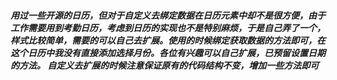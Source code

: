 ##### 用过一些开源的日历，但对于自定义去绑定数据在日历元素中却不是很方便，由于工作需要用到考勤日历，考虑到日历的实现也不是特别麻烦，于是自己弄了一个，样式比较简单，需要的可以自己去扩展。使用的时候绑定获取数据的方法即可，在这个日历中我没有直接添加选择月份。各位有兴趣可以自己扩展，已预留设置日期的方法。 自定义去扩展的时候注意保证原有的代码结构不变，增加一些方法即可
